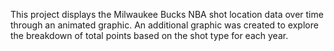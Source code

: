 This project displays the Milwaukee Bucks NBA shot location data over time through an animated graphic. An additional graphic was created to explore the breakdown of total points based on the shot type for each year.
